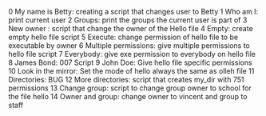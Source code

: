 0 My name is Betty: creating a script that changes user to Betty
1 Who am I: print current user
2 Groups: print the groups the current user is part of
3 New owner : script that change the owner of the Hello file
4 Empty: create empty hello file script
5 Execute: change permission of hello file to be executable by owner
6 Multiple permissions: give multiple permissions to hello file script
7 Everybody: give exe permission to everybody on hello file
8 James Bond: 007 Script
9 John Doe: Give hello file specific permissions
10 Look in the mirror: Set the mode of hello always the same as olleh file
11 Directories: BUG
12 More directories: script that creates my_dir with 751 permissions
13 Change group: script to change group owner to school for the file hello
14 Owner and group: change owner to vincent and group to staff